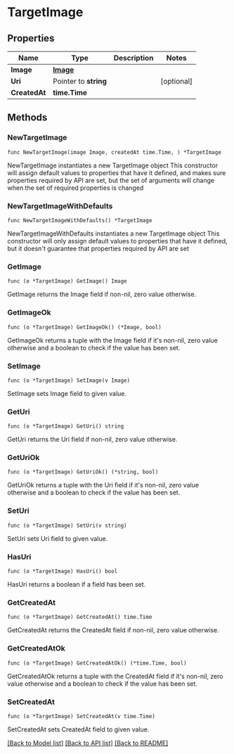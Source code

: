 # TargetImage

## Properties

Name | Type | Description | Notes
------------ | ------------- | ------------- | -------------
**Image** | [**Image**](Image.md) |  | 
**Uri** | Pointer to **string** |  | [optional] 
**CreatedAt** | **time.Time** |  | 

## Methods

### NewTargetImage

`func NewTargetImage(image Image, createdAt time.Time, ) *TargetImage`

NewTargetImage instantiates a new TargetImage object
This constructor will assign default values to properties that have it defined,
and makes sure properties required by API are set, but the set of arguments
will change when the set of required properties is changed

### NewTargetImageWithDefaults

`func NewTargetImageWithDefaults() *TargetImage`

NewTargetImageWithDefaults instantiates a new TargetImage object
This constructor will only assign default values to properties that have it defined,
but it doesn't guarantee that properties required by API are set

### GetImage

`func (o *TargetImage) GetImage() Image`

GetImage returns the Image field if non-nil, zero value otherwise.

### GetImageOk

`func (o *TargetImage) GetImageOk() (*Image, bool)`

GetImageOk returns a tuple with the Image field if it's non-nil, zero value otherwise
and a boolean to check if the value has been set.

### SetImage

`func (o *TargetImage) SetImage(v Image)`

SetImage sets Image field to given value.


### GetUri

`func (o *TargetImage) GetUri() string`

GetUri returns the Uri field if non-nil, zero value otherwise.

### GetUriOk

`func (o *TargetImage) GetUriOk() (*string, bool)`

GetUriOk returns a tuple with the Uri field if it's non-nil, zero value otherwise
and a boolean to check if the value has been set.

### SetUri

`func (o *TargetImage) SetUri(v string)`

SetUri sets Uri field to given value.

### HasUri

`func (o *TargetImage) HasUri() bool`

HasUri returns a boolean if a field has been set.

### GetCreatedAt

`func (o *TargetImage) GetCreatedAt() time.Time`

GetCreatedAt returns the CreatedAt field if non-nil, zero value otherwise.

### GetCreatedAtOk

`func (o *TargetImage) GetCreatedAtOk() (*time.Time, bool)`

GetCreatedAtOk returns a tuple with the CreatedAt field if it's non-nil, zero value otherwise
and a boolean to check if the value has been set.

### SetCreatedAt

`func (o *TargetImage) SetCreatedAt(v time.Time)`

SetCreatedAt sets CreatedAt field to given value.



[[Back to Model list]](../README.md#documentation-for-models) [[Back to API list]](../README.md#documentation-for-api-endpoints) [[Back to README]](../README.md)


